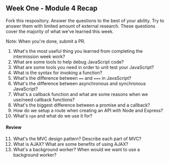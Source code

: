 ## Week One - Module 4 Recap

Fork this respository. Answer the questions to the best of your ability. Try to answer them with limited amount of external research. These questions cover the majority of what we've learned this week. 

Note: When you're done, submit a PR. 

1. What's the most useful thing you learned from completing the intermission week work?
2. What are some tools to help debug JavaScript code?
3. What are some tools you need in order to unit test your JavaScript?
4. What is the syntax for invoking a function?
5. What's the difference between `==` and `===` in JavaScript?
6. What's the difference between asynchronous and synchronous JavaScript? 
7. What's a callback function and what are some reasons when we use/need callback functions?
8. What's the biggest difference between a promise and a callback?
9. How do we setup a route when creating an API with Node and Express?
10. What's `npm` and what do we use it for?

#### Review  
11. What's the MVC design pattern? Describe each part of MVC?
12. What is AJAX? What are some benefits of using AJAX?
13. What's a background worker? When would we want to use a background worker?
